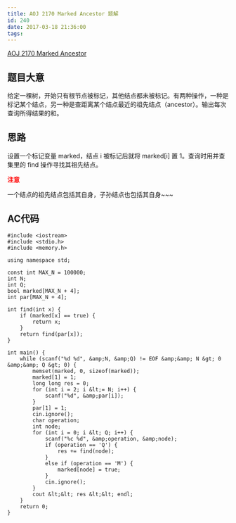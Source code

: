 ```yaml
---
title: AOJ 2170 Marked Ancestor 题解
id: 240
date: 2017-03-18 21:36:00
tags:
---
```


[AOJ 2170 Marked Ancestor](http://judge.u-aizu.ac.jp/onlinejudge/description.jsp?id=2170)

## 题目大意

给定一棵树，开始只有根节点被标记，其他结点都未被标记。有两种操作，一种是标记某个结点，另一种是查距离某个结点最近的祖先结点（ancestor）。输出每次查询所得结果的和。

## 思路

设置一个标记变量 marked，结点 i 被标记后就将 marked[i] 置 1。查询时用并查集里的 find 操作寻找其祖先结点。

<span style="color: #ff0000;">**注意**</span>

一个结点的祖先结点包括其自身，子孙结点也包括其自身~~~

## AC代码
```
#include <iostream>
#include <stdio.h>
#include <memory.h>

using namespace std;

const int MAX_N = 100000;
int N;
int Q;
bool marked[MAX_N + 4];
int par[MAX_N + 4];

int find(int x) {
    if (marked[x] == true) {
        return x;
    }
    return find(par[x]);
}

int main() {
    while (scanf("%d %d", &amp;N, &amp;Q) != EOF &amp;&amp; N &gt; 0 &amp;&amp; Q &gt; 0) {
        memset(marked, 0, sizeof(marked));
        marked[1] = 1;
        long long res = 0;
        for (int i = 2; i &lt;= N; i++) {
            scanf("%d", &amp;par[i]);
        }
        par[1] = 1;
        cin.ignore();
        char operation;
        int node;
        for (int i = 0; i &lt; Q; i++) {
            scanf("%c %d", &amp;operation, &amp;node);
            if (operation == 'Q') {
                res += find(node);
            }
            else if (operation == 'M') {
                marked[node] = true;
            }
            cin.ignore();
        }
        cout &lt;&lt; res &lt;&lt; endl;
    }
    return 0;
}
```

